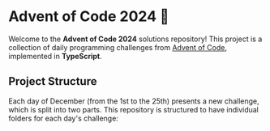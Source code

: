 # Advent of Code 2024 🎄

Welcome to the **Advent of Code 2024** solutions repository! This project is a collection of daily programming challenges from [Advent of Code](https://adventofcode.com/2024), implemented in **TypeScript**.

## Project Structure

Each day of December (from the 1st to the 25th) presents a new challenge, which is split into two parts. This repository is structured to have individual folders for each day's challenge:

